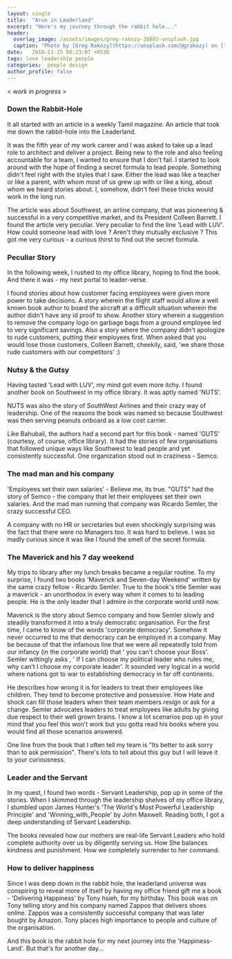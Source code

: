```yaml
---
layout: single
title:  "Arun in Leaderland"
excerpt: "Here's my journey through the rabbit hole..."
header:
  overlay_image: /assets/images/greg-rakozy-38802-unsplash.jpg
  caption: "Photo by [Greg Rakozy](https://unsplash.com/@grakozy) on [**Unsplash**](https://unsplash.com)"
date:   2018-11-15 00:23:07 +0530
tags: love leadership people
categories:  people design
author_profile: false
---
```


< *work in progress* >

### Down the Rabbit-Hole
It all started with an article in a weekly Tamil magazine. An article that took me down the rabbit-hole into the Leaderland.

It was the fifth year of my work career and I was asked to take up a lead role to architect and deliver a project. Being new to the role and also feeling accountable for a team, I wanted to ensure that I don't fail. I started to look around with the hope of finding a secret formula to lead people. Something didn't feel right with the styles that I saw. Either the lead was like a teacher or like a parent, with whom most of us grew up with or like a king, about  whom we heard stories about. I, somehow,  didn't feel these tricks would work in the long run.

The article was about Southwest, an airline company, that was pioneering & successful in a very competitive market, and its President Colleen Barrett. I found the article very peculiar. Very peculiar to find the line 'Lead with LUV'. How could someone lead with love ? Aren't they mutually exclusive ?  This got me very curious - a curious thirst to find out the secret formula.

### Peculiar Story
In the following week, I rushed to my office library, hoping to find the book. And there it was - my next portal to leader-verse. 

I found stories about how customer facing employees were given more power to take decisions. A story wherein the flight staff would allow a well known book author to board the aircraft at a difficult situation wherein the author didn't have any id proof to show. Another story wherein a suggestion to remove the company logo on garbage bags from a ground employee led to very significant savings. Also a story where the company didn't apologize to rude customers, putting their employees first. When asked that you would lose those customers, Colleen Barrett, cheekily, said, 'we share those rude customers with our competitors' :)  

### Nutsy & the Gutsy
Having tasted 'Lead with LUV', my mind got even more itchy. I found another book on Southwest in my office library. It was aptly named 'NUTS'. 

NUTS was also the story of SouthWest Airlines and their crazy way of leadership. One of the reasons the book was named so because Southwest was then serving peanuts onboard as a low cost carrier.

Like Bahubali, the authors had a second part for this book - named 'GUTS' (courtesy, of course, office library). It had the stories of few organisations that followed unique ways like Southwest to lead people and yet consistently successful.  One organization stood out in craziness - Semco. 

### The mad man and his company
'Employees set their own salaries' - Believe me, its true. "GUTS" had the story of Semco - the company that let their employees set their own salaries. And the mad man running that company was Ricardo Semler, the crazy successful CEO. 

A company with no HR or secretaries but even shockingly surprising was the fact that there were no Managers too. It was hard to believe. I was so madly curious since it was like I found the smell of the secret formula. 

### The Maverick and his 7 day weekend 
My trips to library after my lunch breaks became a regular routine. To my surprise, I found two books 'Maverick and Seven-day Weekend' written by the same crazy fellow - Ricardo Semler. True to the book's title Semler was a maverick - an unorthodox in every way when it comes to to leading people. He is the only leader that I admire in the corporate world until now.

Maverick is the story about Semco company and how Semler slowly and steadily transformed it into a truly democratic organisation. For the first time, I came to know of the words 'corporate democracy'. Somehow it never occurred to me that democracy can be employed in a company. May be because of that the infamous line that we were all repeatedly told from our infancy (in the corporate world) that ' you can't choose your Boss'. Semler wittingly asks , ' If I can choose my political leader who rules me, why can't I choose my corporate leader'. It sounded very logical in a world where nations got to war to establishing democracy in far off continents. 

He describes how wrong it is for leaders to treat their employees like children. They tend to become protective and possessive. How Hate and shock can fill those leaders when their team members resign or ask for a change. Semler advocates leaders to treat employees like adults by giving due respect to their well grown brains. I know a lot scenarios pop up in your mind that you feel this won't work but you gotta read his books where you would find all those scenarios answered. 

One line from the book that I often tell my team is "Its better to ask sorry than to ask permission". There's lots to tell about this guy but I will leave it to your curiousness. 

### Leader and the Servant 
In my quest, I found two words - Servant Leadership, pop up in some of the stories. When I skimmed through the leadership shelves of my office library, I stumbled upon 
James Hunter's 'The World's Most Powerful Leadership Principle' and 'Winning_with_People' by John Maxwell. Reading both, I got a deep understanding of Servant Leadership.

The books revealed how our mothers are real-life Servant Leaders who hold complete authority over us by diligently serving us. How She balances kindness and punishment. How we completely surrender to her command. 

### How to deliver happiness 
Since I was deep down in the rabbit hole, the leaderland universe was conspiring to reveal more of itself by having my office friend gift me a book - 'Delivering Happiness' by Tony hsieh, for my birthday. This book was on Tony telling story and his company named Zappos that delivers shoes online. Zappos was a consistently successful company that was later bought by Amazon. Tony places high importance to people and culture of the organisation. 

And this book is the rabbit hole for my next journey into the 'Happiness-Land'. But that's for another day...



